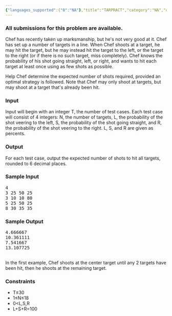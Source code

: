 ```yaml
---
{"languages_supported":{"0":"NA"},"title":"TARPRACT","category":"NA","old_version":true,"problem_code":"TARPRACT","tags":{"0":"NA"},"layout":"problem"}
---
```


<h3> All submissions for this problem are available. </h3><p>Chef has recently taken up marksmanship, but he's not very good at it.
Chef has set up a number of targets in a line.
When Chef shoots at a target, he may hit the target, but he may instead hit
the target to the left, or the target to the right
(or if there is no such target, miss completely).
Chef knows the probability of his shot going straight, left, or right,
and wants to hit each target at least once using as few shots as possible.</p>
<p>Help Chef determine the expected number of shots required, provided an optimal strategy is followed.
Note that Chef may only shoot at targets, but may shoot at a target that's already been hit.</p>

<h3>Input</h3>
<p>Input will begin with an integer T, the number of test cases.
Each test case will consist of 4 integers:
N, the number of targets,
L, the probability of the shot veering to the left,
S, the probability of the shot going straight,
and R, the probability of the shot veering to the right.
L, S, and R are given as percents.
</p>

<h3>Output</h3>
<p>For each test case, output the expected number of shots to hit all targets, rounded to 6 decimal places.
</p>

<h3>Sample Input</h3>
<pre>4
3 25 50 25
3 10 10 80
5 25 50 25
8 30 35 35
</pre>

<h3>Sample Output</h3>
<pre>4.666667
10.361111
7.541667
13.107725

</pre>

<p>In the first example, Chef shoots at the center target until any 2 targets have been hit,
then he shoots at the remaining target.</p>

<h3>Constraints</h3>
<ul>
<li>T≤30</li>
<li>1≤N≤18</li>
<li>0&lt;L,S,R</li>
<li>L+S+R=100</li>
</ul>    